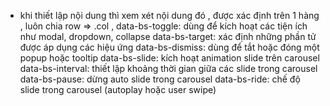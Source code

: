 - khi thiết lập nội dung thì xem xét nội dung đó , được xác định trên 1 hàng , luôn chia row => .col ,
  data-bs-toggle: dùng để kích hoạt các tiện ích như modal, dropdown, collapse
  data-bs-target: xác định những phần tử được áp dụng các hiệu ứng
  data-bs-dismiss: dùng để tắt hoặc đóng một popup hoặc tooltip
  data-bs-slide: kích hoạt animation slide trên carousel
  data-bs-interval: thiết lập khoảng thời gian giữa các slide trong carousel
  data-bs-pause: dừng auto slide trong carousel
  data-bs-ride: chế độ slide trong carousel (autoplay hoặc user swipe)
